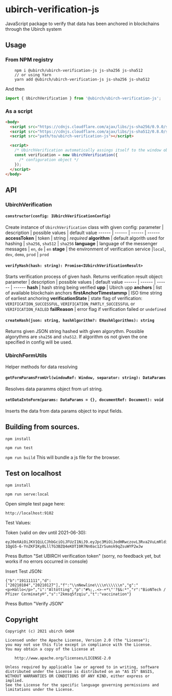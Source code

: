 # ubirch-verification-js

JavaScript package to verify that data has been anchored in blockchains through the Ubirch system

## Usage

### From NPM registry

```
    npm i @ubirch/ubirch-verification-js js-sha256 js-sha512
    // or using Yarn
    yarn add @ubirch/ubirch-verification-js js-sha256 js-sha512
```

And then

```js
import { UbirchVerification } from '@ubirch/ubirch-verification-js';
```

### As a script

```html
<body>
  <script src="https://cdnjs.cloudflare.com/ajax/libs/js-sha256/0.9.0/sha256.min.js"></script>
  <script src="https://cdnjs.cloudflare.com/ajax/libs/js-sha512/0.8.0/sha512.min.js"></script>
  <script src="path/to/ubirch-verification-js"></script>

  <script>
    /* UbirchVerification automatically assings itself to the window object */
    const verification = new UbirchVerification({
      /* configuration object */
    });
  </script>
</body>
```

## API

### UbirchVerification

#### `constructor(config: IUbirchVerificationConfig)`
Create instance of `UbirchVerification` class with given config:
parameter | description | possible values | default value
------ | ------ | ------ | ------
**accessToken** | token | string | *required*
**algorithm** | default algorith used for hashing | `sha256`, `sha512` | `sha256`
**language** | language of the messenger messages | `en`, `de` | `en`
**stage** | the environment of verification service |`local`, `dev`, `demo`, `prod` | `prod` 

#### `verifyHash(hash: string): Promise<IUbirchVerificationResult>`
Starts verification process of given hash. Returns verification result object:  
parameter | description | possible values | default value
------ | ------ | ------ | ------
**hash** | hash string being verified
**upp** | Ubirch upp
**anchors** | list of available blockchain anchors
**firstAnchorTimestammp** | ISO time string of earliest anchoring
**verificationState** | state flag of verification: `VERIFICATION_SUCCESSFUL`, `VERIFICATION_PARTLY_SUCCESSFUL` or `VERIFICATION_FAILED`
**failReason** | error flag if verification failed or `undefined`

#### `createHash(json: string, hashAlgorithm?: EHashAlgorithms): string`
Returns given JSON string hashed with given algorythm. Possible algorythms are `sha256` and `sha512`. If algorithm os not given the one specified in config will be used.

### UbirchFormUtils
Helper methods for data resolving
#### `getFormParamsFromUrl(windowRef: Window, separator: string): DataParams`
Resolves data paramms object from url string.
#### `setDataIntoForm(params: DataParams = {}, documentRef: Document): void`
Inserts the data from data params object to input fields.

## Building from sources.

`npm install`

`npm run test`

`npm run build` This will bundle a js file for the browser.

## Test on localhost

`npm install`

`npm run serve:local`

Open simple test page here:

`http://localhost:9102`

Test Values:

Token (valid on dev until 2021-06-30):

    eyJ0eXAiOiJKV1QiLCJhbGciOiJFUzI1NiJ9.eyJpc3MiOiJodHRwczovL3Rva2VuLmRldi51YmlyY2guY29tIiwic3ViIjoiZDYzZWNjMDMtZjVhNy00ZDQzLTkxZDAtYTMwZDAzNGQ4ZGEzIiwiYXVkIjoiaHR0cHM6Ly92ZXJpZnkuZGV2LnViaXJjaC5jb20iLCJleHAiOjE2MjUwODY0ODQsImlhdCI6MTYxODg2NTcyMywianRpIjoiZjk1NjQyODktOGU3MC00Mjk0LWEyNDItODQ2MWZiMjdhOWE4Iiwic2NwIjpbInVwcDp2ZXJpZnkiXSwicHVyIjoiVGVzdCBUb2tlbiIsInRncCI6W10sInRpZCI6WyIqIl0sIm9yZCI6W119.CVUEKZmnQf22k5WToCMpHLuFz-1QgG5-6-YnZKFIKy8LllTG3BZQ4eKOTI0R7Nn0ac1ZrSumsk9qZsuWYP2wJw

Press Button "Set UBIRCH verification token" (sorry, no feedback yet, but works if no errors occurred in console)

Insert Test JSON:

    {"b":"19111111","d":["20210104","20210127"],"f":"\\nNewline\\\\n\\\\\\n","g":"<p>Hällo</p>","i":"Altötting","p":"#%;,.<>-+*\"'?$&:*","r":"BioNTech / Pfizer Corminaty®","s":"2kmsq5fzqiu","t":"vaccination"}

Press Button "Verify JSON"

## Copyright

```fundamental
Copyright (c) 2021 ubirch GmbH

Licensed under the Apache License, Version 2.0 (the "License");
you may not use this file except in compliance with the License.
You may obtain a copy of the License at

    http://www.apache.org/licenses/LICENSE-2.0

Unless required by applicable law or agreed to in writing, software
distributed under the License is distributed on an "AS IS" BASIS,
WITHOUT WARRANTIES OR CONDITIONS OF ANY KIND, either express or implied.
See the License for the specific language governing permissions and
limitations under the License.
```
